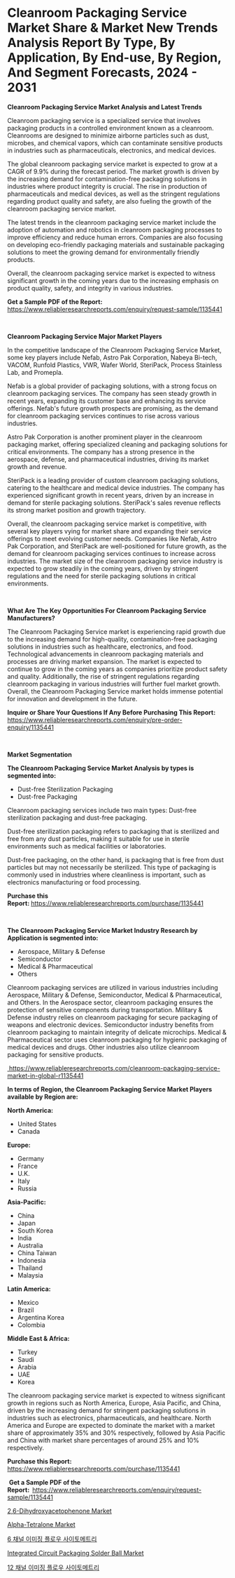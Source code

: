<p><h1>Cleanroom Packaging Service Market Share & Market New Trends Analysis Report By Type, By Application, By End-use, By Region, And Segment Forecasts, 2024 - 2031</h1></p><p><strong>Cleanroom Packaging Service Market Analysis and Latest Trends</strong></p>
<p><p>Cleanroom packaging service is a specialized service that involves packaging products in a controlled environment known as a cleanroom. Cleanrooms are designed to minimize airborne particles such as dust, microbes, and chemical vapors, which can contaminate sensitive products in industries such as pharmaceuticals, electronics, and medical devices.</p><p>The global cleanroom packaging service market is expected to grow at a CAGR of 9.9% during the forecast period. The market growth is driven by the increasing demand for contamination-free packaging solutions in industries where product integrity is crucial. The rise in production of pharmaceuticals and medical devices, as well as the stringent regulations regarding product quality and safety, are also fueling the growth of the cleanroom packaging service market.</p><p>The latest trends in the cleanroom packaging service market include the adoption of automation and robotics in cleanroom packaging processes to improve efficiency and reduce human errors. Companies are also focusing on developing eco-friendly packaging materials and sustainable packaging solutions to meet the growing demand for environmentally friendly products.</p><p>Overall, the cleanroom packaging service market is expected to witness significant growth in the coming years due to the increasing emphasis on product quality, safety, and integrity in various industries.</p></p>
<p><strong>Get a Sample PDF of the Report:&nbsp;</strong> <a href="https://www.reliableresearchreports.com/enquiry/request-sample/1135441">https://www.reliableresearchreports.com/enquiry/request-sample/1135441</a></p>
<p>&nbsp;</p>
<p><strong>Cleanroom Packaging Service Major Market Players</strong></p>
<p><p>In the competitive landscape of the Cleanroom Packaging Service Market, some key players include Nefab, Astro Pak Corporation, Nabeya Bi-tech, VACOM, Runfold Plastics, VWR, Wafer World, SteriPack, Process Stainless Lab, and Promepla.</p><p>Nefab is a global provider of packaging solutions, with a strong focus on cleanroom packaging services. The company has seen steady growth in recent years, expanding its customer base and enhancing its service offerings. Nefab's future growth prospects are promising, as the demand for cleanroom packaging services continues to rise across various industries.</p><p>Astro Pak Corporation is another prominent player in the cleanroom packaging market, offering specialized cleaning and packaging solutions for critical environments. The company has a strong presence in the aerospace, defense, and pharmaceutical industries, driving its market growth and revenue.</p><p>SteriPack is a leading provider of custom cleanroom packaging solutions, catering to the healthcare and medical device industries. The company has experienced significant growth in recent years, driven by an increase in demand for sterile packaging solutions. SteriPack's sales revenue reflects its strong market position and growth trajectory.</p><p>Overall, the cleanroom packaging service market is competitive, with several key players vying for market share and expanding their service offerings to meet evolving customer needs. Companies like Nefab, Astro Pak Corporation, and SteriPack are well-positioned for future growth, as the demand for cleanroom packaging services continues to increase across industries. The market size of the cleanroom packaging service industry is expected to grow steadily in the coming years, driven by stringent regulations and the need for sterile packaging solutions in critical environments.</p></p>
<p>&nbsp;</p>
<p><strong>What Are The Key Opportunities For Cleanroom Packaging Service Manufacturers?</strong></p>
<p><p>The Cleanroom Packaging Service market is experiencing rapid growth due to the increasing demand for high-quality, contamination-free packaging solutions in industries such as healthcare, electronics, and food. Technological advancements in cleanroom packaging materials and processes are driving market expansion. The market is expected to continue to grow in the coming years as companies prioritize product safety and quality. Additionally, the rise of stringent regulations regarding cleanroom packaging in various industries will further fuel market growth. Overall, the Cleanroom Packaging Service market holds immense potential for innovation and development in the future.</p></p>
<p><strong>Inquire or Share Your Questions If Any Before Purchasing This Report:</strong> <a href="https://www.reliableresearchreports.com/enquiry/pre-order-enquiry/1135441">https://www.reliableresearchreports.com/enquiry/pre-order-enquiry/1135441</a></p>
<p>&nbsp;</p>
<p><strong>Market Segmentation</strong></p>
<p><strong>The Cleanroom Packaging Service Market Analysis by types is segmented into:</strong></p>
<p><ul><li>Dust-free Sterilization Packaging</li><li>Dust-free Packaging</li></ul></p>
<p><p>Cleanroom packaging services include two main types: Dust-free sterilization packaging and dust-free packaging. </p><p>Dust-free sterilization packaging refers to packaging that is sterilized and free from any dust particles, making it suitable for use in sterile environments such as medical facilities or laboratories.</p><p>Dust-free packaging, on the other hand, is packaging that is free from dust particles but may not necessarily be sterilized. This type of packaging is commonly used in industries where cleanliness is important, such as electronics manufacturing or food processing.</p></p>
<p><strong>Purchase this Report:&nbsp;</strong><a href="https://www.reliableresearchreports.com/purchase/1135441">https://www.reliableresearchreports.com/purchase/1135441</a></p>
<p>&nbsp;</p>
<p><strong>The Cleanroom Packaging Service Market Industry Research by Application is segmented into:</strong></p>
<p><ul><li>Aerospace, Military & Defense</li><li>Semiconductor</li><li>Medical & Pharmaceutical</li><li>Others</li></ul></p>
<p><p>Cleanroom packaging services are utilized in various industries including Aerospace, Military & Defense, Semiconductor, Medical & Pharmaceutical, and Others. In the Aerospace sector, cleanroom packaging ensures the protection of sensitive components during transportation. Military & Defense industry relies on cleanroom packaging for secure packaging of weapons and electronic devices. Semiconductor industry benefits from cleanroom packaging to maintain integrity of delicate microchips. Medical & Pharmaceutical sector uses cleanroom packaging for hygienic packaging of medical devices and drugs. Other industries also utilize cleanroom packaging for sensitive products.</p></p>
<p><a href="https://www.reliableresearchreports.com/cleanroom-packaging-service-market-in-global-r1135441">&nbsp;https://www.reliableresearchreports.com/cleanroom-packaging-service-market-in-global-r1135441</a></p>
<p><strong>In terms of Region, the Cleanroom Packaging Service Market Players available by Region are:</strong></p>
<p>
    <p> <strong> North America: </strong>
        <ul>
            <li>United States</li>
            <li>Canada</li>
        </ul>
        </p> 
    <p> <strong> Europe: </strong>
        <ul>
            <li>Germany</li>
            <li>France</li>
            <li>U.K.</li>
            <li>Italy</li>
            <li>Russia</li>
        </ul>
        </p> 
    <p> <strong> Asia-Pacific: </strong>
        <ul>
            <li>China</li>
            <li>Japan</li>
            <li>South Korea</li>
            <li>India</li>
            <li>Australia</li>
            <li>China Taiwan</li>
            <li>Indonesia</li>
            <li>Thailand</li>
            <li>Malaysia</li>
        </ul>
        </p> 
    <p> <strong> Latin America: </strong>
        <ul>
            <li>Mexico</li>
            <li>Brazil</li>
            <li>Argentina Korea</li>
            <li>Colombia</li>
        </ul>
        </p> 
    <p> <strong> Middle East & Africa: </strong>
        <ul>
            <li>Turkey</li>
            <li>Saudi</li>
            <li>Arabia</li>
            <li>UAE</li>
            <li>Korea</li>
        </ul>
    </p>
    </p>
<p><p>The cleanroom packaging service market is expected to witness significant growth in regions such as North America, Europe, Asia Pacific, and China, driven by the increasing demand for stringent packaging solutions in industries such as electronics, pharmaceuticals, and healthcare. North America and Europe are expected to dominate the market with a market share of approximately 35% and 30% respectively, followed by Asia Pacific and China with market share percentages of around 25% and 10% respectively.</p></p>
<p><strong>Purchase this Report: </strong><a href="https://www.reliableresearchreports.com/purchase/1135441">https://www.reliableresearchreports.com/purchase/1135441</a></p>
<p>&nbsp;<strong>Get a Sample PDF of the Report:&nbsp;&nbsp;</strong><a href="https://www.reliableresearchreports.com/enquiry/request-sample/1135441">https://www.reliableresearchreports.com/enquiry/request-sample/1135441</a></p>
<p><strong></strong></p>
<p><p><a href="https://github.com/brentleyjimmiealvaradoz4l1rea/Market-Research-Report-List-2/blob/main/26-dihydroxyacetophenone-market.md">2,6-Dihydroxyacetophenone Market</a></p><p><a href="https://github.com/Angelnienowdseej3e45z3p8c/Market-Research-Report-List-2/blob/main/alpha-tetralone-market.md">Alpha-Tetralone Market</a></p><p><a href="https://github.com/brendon65677/Market-Research-Report-List-1/blob/main/2428481100329.md">6 채널 이미징 플로우 사이토메트리</a></p><p><a href="https://issuu.com/reportprime-2/docs/integrated-circuit-packaging-solder-ball-market-si">Integrated Circuit Packaging Solder Ball Market</a></p><p><a href="https://github.com/OwenHamiytll568745/Market-Research-Report-List-2/blob/main/2189639100328.md">12 채널 이미징 플로우 사이토메트리</a></p></p>